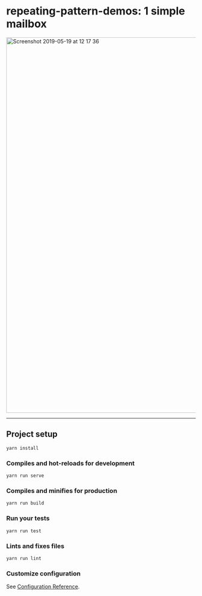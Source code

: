 # repeating-pattern-demos: 1 simple mailbox



<img width="998" alt="Screenshot 2019-05-19 at 12 17 36" src="https://user-images.githubusercontent.com/6201068/57980177-20462e80-7a30-11e9-8825-f24ce66712f0.png">





----




## Project setup
```
yarn install
```

### Compiles and hot-reloads for development
```
yarn run serve
```

### Compiles and minifies for production
```
yarn run build
```

### Run your tests
```
yarn run test
```

### Lints and fixes files
```
yarn run lint
```

### Customize configuration
See [Configuration Reference](https://cli.vuejs.org/config/).
